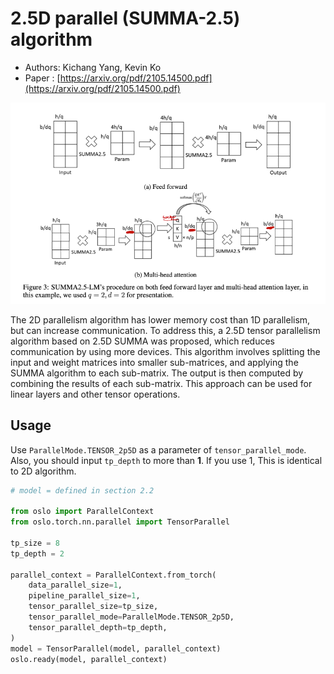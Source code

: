 # 2.5D parallel (SUMMA-2.5) algorithm
- Authors: Kichang Yang, Kevin Ko
- Paper : [https://arxiv.org/pdf/2105.14500.pdf](https://arxiv.org/pdf/2105.14500.pdf)

![image.png](2p5d_image/2p5d.png)

The 2D parallelism algorithm has lower memory cost than 1D parallelism, but can increase communication. To address this, a 2.5D tensor parallelism algorithm based on 2.5D SUMMA was proposed, which reduces communication by using more devices. This algorithm involves splitting the input and weight matrices into smaller sub-matrices, and applying the SUMMA algorithm to each sub-matrix. The output is then computed by combining the results of each sub-matrix. This approach can be used for linear layers and other tensor operations.

## Usage

Use `ParallelMode.TENSOR_2p5D` as a parameter of `tensor_parallel_mode`. 
Also, you should input `tp_depth` to more than **1**. If you use 1, This is identical to 2D algorithm.

```python
# model = defined in section 2.2

from oslo import ParallelContext
from oslo.torch.nn.parallel import TensorParallel

tp_size = 8
tp_depth = 2

parallel_context = ParallelContext.from_torch(
    data_parallel_size=1,
    pipeline_parallel_size=1,
    tensor_parallel_size=tp_size,
    tensor_parallel_mode=ParallelMode.TENSOR_2p5D,
    tensor_parallel_depth=tp_depth,
)
model = TensorParallel(model, parallel_context)
oslo.ready(model, parallel_context)
```